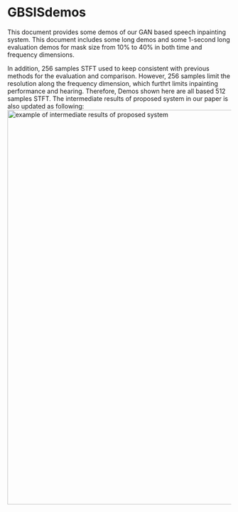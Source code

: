 # GBSISdemos
This document provides some demos of our GAN based speech inpainting system. This document includes some long demos and some 1-second long evaluation demos for mask size from 10% to 40% in both time and frequency dimensions. 

In addition, 256 samples STFT used to keep consistent with previous methods for the evaluation and comparison. However, 256 samples limit the resolution along the frequency dimension, which furthrt limits inpainting performance and hearing. Therefore, Demos shown here are all based 512 samples STFT. The intermediate results of proposed system in our paper is also updated as following:
<img width="889" alt="example of intermediate results of proposed system" src="https://user-images.githubusercontent.com/70113757/161254785-b5f63d41-c5b2-431e-9374-cece9025708d.png">
